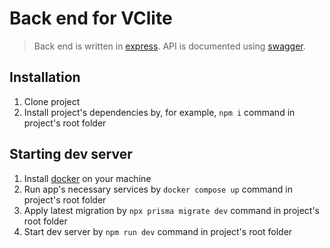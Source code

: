 # Back end for VClite

> Back end is written in [express](https://expressjs.com/). API is documented using [swagger](https://swagger.io/).

## Installation
1. Clone project
2. Install project's dependencies by, for example, `npm i` command in project's root folder

## Starting dev server
1. Install [docker](https://www.docker.com/) on your machine
2. Run app's necessary services by `docker compose up` command in project's root folder
3. Apply latest migration by `npx prisma migrate dev` command in project's root folder
4. Start dev server by `npm run dev` command in project's root folder
